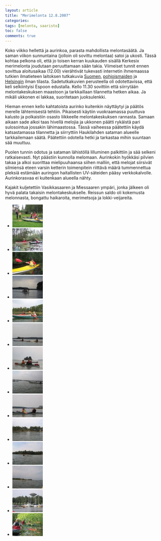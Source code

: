 ```yaml
---
layout: article
title: "Merimelonta 12.8.2007"
categories:
tags: [melonta, saaristo]
toc: false
comments: true
---
```


Koko viikko hellettä ja aurinkoa, parasta mahdollista melontasäätä. Ja
saman viikon sunnuntaina (jolloin oli sovittu melontaa) satoi ja ukosti.
Tässä kohtaa pelkona oli, että jo toisen kerran kuukauden sisällä
Kerkesix merimelonta joudutaan peruuttamaan sään takia. Viimeiset tunnit
ennen sovittua aloitusaikaa (12.00) vierähtivät tukevasti internetin
ihmemaassa tutkien ilmatieteen laitoksen tutkakuvia
[Suomen](http://www.fmi.fi/saa/sadejapi.html),
[pohjoismaiden](http://www.fmi.fi/saa/sadejapi_8.html) ja
[Helsingin](http://testbed.fmi.fi/history_browser.php?imgtype=radar&timestep=60) ilman
tilasta. Sadetutkakuvien perusteella oli odotettavissa, että keli
selkiintyisi Espoon edustalla. Kello 11.30 sovittiin että siirrytään
melontakeskuksen maastoon ja tarkkaillaan tilannetta hetken aikaa. Ja
mikäli ukkonen ei lakkaa, suoritetaan juoksulenkki.

Hieman ennen kello kahtatoista aurinko kuitenkin näyttäytyi ja päätös
merelle lähtemisestä tehtiin. Pikaisesti käytiin vuokraamassa puuttuva
kalusto ja polkaistiin osasto liikkeelle melontakeskuksen rannasta.
Samaan aikaan sade alkoi taas hivellä melojia ja ukkonen päätti rykäistä
pari sulosointua jossakin lähimaastossa. Tässä vaiheessa päätettiin
käydä katsastamassa tilannetta ja siirryttiin Haukilahden sataman
alueelle tarkkailemaan säätä. Päätettiin odotella hetki ja tarkastaa
mihin suuntaan sää muuttuu.

Puolen tunnin odotus ja sataman lähistöllä lilluminen palkittiin ja sää
selkeni ratkaisevasti. Nyt päästiin kunnolla melomaan. Aurinkokin
hyökkäsi pilvien takaa ja alkoi suorittaa mielipuuhaansa siihen malliin,
että melojat siirsivät silmiensä eteen varsin ketterin toimenpitein
riittävä määrä tummennettua pleksiä estämään auringon haitallisten
UV-säteiden pääsy verkkokalvolle. Aurinkorasvaa ei kuitenkaan alueella
nähty.

Kajakit kuljetettiin Vasikkasaaren ja Miessaaren ympäri, jonka jälkeen
oli hyvä palata takaisin melontakeskukselle. Reissun saldo oli kokemusta
melonnasta, bongattu haikaroita, merimetsoja ja lokki-veijareita.

<div class="th-grid image-gallery" markdown="1">

- [![](/images/merimelonta-12.8.2007/Thumbnails/melonta%20004.jpg)](/images/merimelonta-12.8.2007/melonta%20004.jpg)
- [![](/images/merimelonta-12.8.2007/Thumbnails/melonta%20011.jpg)](/images/merimelonta-12.8.2007/melonta%20011.jpg)
- [![](/images/merimelonta-12.8.2007/Thumbnails/melonta%20013.jpg)](/images/merimelonta-12.8.2007/melonta%20013.jpg)
- [![](/images/merimelonta-12.8.2007/Thumbnails/melonta%20016.jpg)](/images/merimelonta-12.8.2007/melonta%20016.jpg)
- [![](/images/merimelonta-12.8.2007/Thumbnails/melonta%20017.jpg)](/images/merimelonta-12.8.2007/melonta%20017.jpg)
- [![](/images/merimelonta-12.8.2007/Thumbnails/melonta%20025.jpg)](/images/merimelonta-12.8.2007/melonta%20025.jpg)
- [![](/images/merimelonta-12.8.2007/Thumbnails/melonta%20026.jpg)](/images/merimelonta-12.8.2007/melonta%20026.jpg)
- [![](/images/merimelonta-12.8.2007/Thumbnails/melonta%20027.jpg)](/images/merimelonta-12.8.2007/melonta%20027.jpg)
- [![](/images/merimelonta-12.8.2007/Thumbnails/melonta%20028.jpg)](/images/merimelonta-12.8.2007/melonta%20028.jpg)
- [![](/images/merimelonta-12.8.2007/Thumbnails/melonta%20030.jpg)](/images/merimelonta-12.8.2007/melonta%20030.jpg)
- [![](/images/merimelonta-12.8.2007/Thumbnails/melonta%20033.jpg)](/images/merimelonta-12.8.2007/melonta%20033.jpg)
- [![](/images/merimelonta-12.8.2007/Thumbnails/melonta%20034.jpg)](/images/merimelonta-12.8.2007/melonta%20034.jpg)
- [![](/images/merimelonta-12.8.2007/Thumbnails/melonta%20035.jpg)](/images/merimelonta-12.8.2007/melonta%20035.jpg)
- [![](/images/merimelonta-12.8.2007/Thumbnails/melonta%20037.jpg)](/images/merimelonta-12.8.2007/melonta%20037.jpg)

</div>
